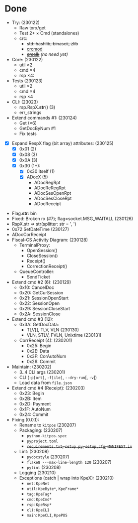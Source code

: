 # Done

- Try: (230122)
  + Raw txrx/get
  + Test 2+ &times; Cmd (standalones)
  + crc:
    - ~~std: hashlib, binascii, zlib~~
    - [crcmod](https://crcmod.sourceforge.net)
    - [~~crcelk~~](https://github.com/zeroSteiner/crcelk/) *(no need yet)*
- Core: (230122)
  + util &times;2
  + cmd &times;4
  + rsp &times;4:
- Tests (230123)
  + util &times;2
  + cmd &times;4
  + rsp &times;4
- CLI: (23023)
  + rsp.RspX.__str__() (3)
  + err_strings
- Extend commands #1: (230124)
  + Get (&times;6)
  + GetDocByNum #1
  + Fix tests
- [x] Expand RespX flag (bit array) attributes: (230125)
  + [x] 0x01 (2)
  + [x] 0x08 (3)
  + [x] 0x0A (3)
  + [x] 0x30 (1+):
    - [x] 0x30 itself (1)
    - [x] ADocX (5)
      - ADocRegRpt
      - ADocReRegRpt
      - ADocSesOpenRpt
      - ADocSesCloseRpt
      - ADocReceipt
- Flag.__str__: bin
- Fixed: Broken rx (#7); flag=socket.MSG_WAITALL (230126)
- RspX.str => str(splitter: str = ', ')
- 0x72 SetDateTime (230127)
- ADocCorReceipt
- Fiscal-CS Activity Diagram: (230128)
  + TerminalProxy:
    - OpenSession()
    - CloseSession()
    - Receipt()
    - CorrectionReceipt()
  + QueueController:
    - SendTicket 
- Extend cmd #2 (6): (230129)
  + 0x10: CancelDoc
  + 0x20: GetCurSession
  + 0x21: SessionOpenStart
  + 0x22: SessionOpen
  + 0x29: SessionCloseStart
  + 0x2A: SessionClose
- Extend cmd #3 (12):
  + 0x3A: GetDocData:
    - TLV[], TLV, VLN (230130)
    - VLN, STLV, FVLN, Unixtime (230131)
  + CorrReceipt (4): (230201)
    - 0x25: Begin
    - 0x2E: Data
    - 0x3F: CorAutoNum
    - 0x26: Commit
- Maintain: (230202)
  + 3..4 CLI args (230201)
  + CLI (`-p[ort]`, `-f[ile]`, `--dry-run`[, `-v`])
  + Load data from `file.json`
- Extend cmd #4 (Receipt): (230203)
  + 0x23: Begin
  + 0x2B: Item
  + 0x2D: Payment
  + 0x1F: AutoNum
  + 0x24: Commit
- Fixing (0.0.1):
  + Rename to `kitpos` (230207)
  + Packaging: (230207)
    - `python-kitpos.spec`
    - `pyproject.toml`
    - ~~`requirements.txt`, `setup.py`, `setup,cfg`, `MANIFEST.in`~~
  + Lint: (230208)
    - `pydocstyle` (230207)
    - `flake8 ---max-line-length 120` (230207)
    - `pylint` (230208)
  + Logging (230210)
  + Exceptions (catch | wrap into KpeX): (230210)
    - `net`: `KpeNet`
    - `util`: `KpeByte*`, `KpeFrame*`
    - `tag`: `KpeTag*`
    - `cmd`: `KpeCmd*`
    - `rsp`: `KpeRsp*`
    - `cli`: `KpeCLI`
    - `main`: `KpeCLI`, `KpePOS`
